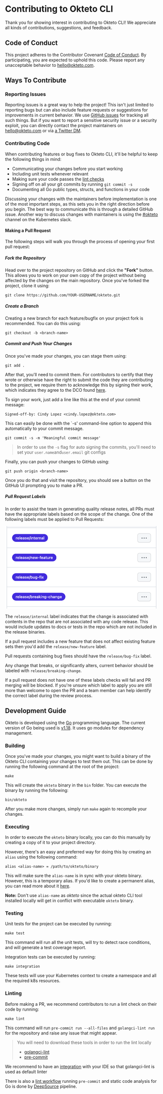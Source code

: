 # Contributing to Okteto CLI

Thank you for showing interest in contributing to Okteto CLI! We appreciate all kinds of contributions, suggestions, and feedback.

## Code of Conduct

This project adheres to the Contributor Covenant [Code of Conduct](CODE_OF_CONDUCT.md). By participating, you are expected to uphold this code. Please report any unacceptable behavior to hello@okteto.com.

## Ways To Contribute

### Reporting Issues

Reporting issues is a great way to help the project! This isn't just limited to reporting bugs but can also include feature requests or suggestions for improvements in current behavior. We use [GitHub issues](https://github.com/okteto/okteto/issues) for tracking all such things. But if you want to report a sensitive security issue or a security exploit, you can directly contact the project maintainers on hello@okteto.com or via [a Twitter DM](https://twitter.com/oktetoHQ).

### Contributing Code

When contributing features or bug fixes to Okteto CLI, it'll be helpful to keep the following things in mind:

- Communicating your changes before you start working
- Including unit tests whenever relevant
- Making sure your code passes the [lint checks](#linting)
- Signing off on all your git commits by running `git commit -s`
- Documenting all Go public types, structs, and functions in your code

Discussing your changes with the maintainers before implementation is one of the most important steps, as this sets you in the right direction before you begin. The best way to communicate this is through a detailed GitHub issue. Another way to discuss changes with maintainers is using the [#okteto](https://kubernetes.slack.com/messages/CM1QMQGS0/) channel on the Kubernetes slack.

#### Making a Pull Request

The following steps will walk you through the process of opening your first pull request:

##### Fork the Repository

Head over to the project repository on GitHub and click the **"Fork"** button. This allows you to work on your own copy of the project without being affected by the changes on the main repository. Once you've forked the project, clone it using:

```
git clone https://github.com/YOUR-USERNAME/okteto.git
```

##### Create a Branch

Creating a new branch for each feature/bugfix on your project fork is recommended. You can do this using:

```
git checkout -b <branch-name>
```

##### Commit and Push Your Changes

Once you've made your changes, you can stage them using:

```
git add .
```

After that, you'll need to commit them. For contributors to certify that they wrote or otherwise have the right to submit the code they are contributing to the project, we require them to acknowledge this by signing their work, which indicates they agree to the DCO found [here](https://developercertificate.org/).

To sign your work, just add a line like this at the end of your commit message:

```
Signed-off-by: Cindy Lopez <cindy.lopez@okteto.com>
```

This can easily be done with the `-s' command-line option to append this automatically to your commit message.

```
git commit -s -m 'Meaningful commit message'
```

> In order to use the `-s` flag for auto signing the commits, you'll need to set your `user.name`and`user.email` git configs

Finally, you can push your changes to GitHub using:

```
git push origin <branch-name>
```

Once you do that and visit the repository, you should see a button on the GitHub UI prompting you to make a PR.

##### Pull Request Labels

In order to assist the team in generating quality release notes, all PRs must have the appropriate labels based on the scope of the change. One of the following labels must be applied to Pull Requests:

![Release Labels](docs/release-labels.png)

The `release/internal` label indicates that the change is associated with contents in the repo that are not associated with any code release. This would include updates to docs or tests in the repo which are not included in the release binaries.

If a pull request includes a new feature that does not affect existing feature sets then you'd add the `release/new-feature` label.

Pull requests containing bug fixes should have the `release/bug-fix` label.

Any change that breaks, or significantly alters, current behavior should be labeled with `release/breaking-change`.

If a pull request does not have one of these labels checks will fail and PR merging will be blocked. If you're unsure which label to apply you are still more than welcome to open the PR and a team member can help identify the correct label during the review process.

## Development Guide

Okteto is developed using the [Go](https://golang.org/) programming language. The current version of Go being used is [v1.18](https://go.dev/doc/go1.18). It uses go modules for dependency management.

### Building

Once you've made your changes, you might want to build a binary of the Okteto CLI containing your changes to test them out. This can be done by running the following command at the root of the project:

```
make
```

This will create the `okteto` binary in the `bin` folder. You can execute the binary by running the following:

```
bin/okteto
```

After you make more changes, simply run `make` again to recompile your changes.

### Executing

In order to execute the `okteto` binary locally, you can do this manually by creating a copy of it to your project directory.

However, there's an easy and preferred way for doing this by creating an `alias` using the following command:

```
alias <alias-name> = /path/to/okteto/binary
```

This will make sure the `alias-name` is in sync with your okteto binary. However, this is a temporary alias. If you'd like to create a permanent alias, you can read more about it [here](https://www.freecodecamp.org/news/how-to-create-your-own-command-in-linux/).

**Note:** Don't use `alias-name` as _okteto_ since the actual okteto CLI tool installed locally will get in conflict with executable `okteto` binary.

### Testing

Unit tests for the project can be executed by running:

```
make test
```

This command will run all the unit tests, will try to detect race conditions, and will generate a test coverage report.

Integration tests can be executed by running:

```
make integration
```

These tests will use your Kubernetes context to create a namespace and all the required k8s resources.

### Linting

Before making a PR, we recommend contributors to run a lint check on their code by running:

```
make lint
```

This command will run `pre-commit run --all-files` and `golangci-lint run` for the repository and raise any issue that might appear.

> You will need to download these tools in order to run the lint locally
>
> - [golangci-lint](https://golangci-lint.run/usage/install/#local-installation)
> - [pre-commit](https://pre-commit.com/#installation)

We recommend to have an [integration](https://golangci-lint.run/usage/integrations/) with your IDE so that golangci-lint is used as default linter

There is also a [lint workflow](.github/workflows/lint.yml) running `pre-commit` and static code analysis for Go is done by [DeepSource](https://deepsource.io/) pipeline.

